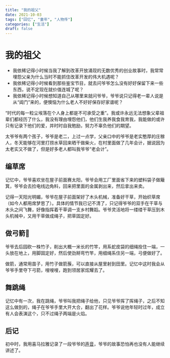 ```yaml
---
title: "我的祖父"
date: 2021-10-03
tags: ["回忆", "童年", "人物传"]
categories: ["生活"]
draft: false
---
```


# 我的祖父

- 我依稀记得小时候当我了解到改革开放涌现的无数优秀的创业故事时，我常常埋怨父亲为什么当时不能抓住改革开发的伟大机遇呢？
- 我依稀记得小时候看到那些鉴宝节目，就去问爷爷怎么没有好好保留下来一些东西，说不定现在就价值连城了呢？
- 我依稀记得小时候想知道自己从哪里来就问爷爷，爷爷说只记得老一辈人说是从“阊门”来的，便懊恼为什么老人不好好保存好家谱呢？

“时代的每一粒尘埃落在个人身上都是不可承受之重”。我或许永远无法想象父辈祖辈们都经历了什么，我没有理由埋怨他们，他们生我养我食我育我，我能做的或许只有记录下他们的爱，并时时自我勉励，努力不辜负他们的期望。

太爷爷有两个孩子，爷爷是老二，上过一点学，父亲口中的爷爷是老实憨厚的庄稼人，冬天能够在河里打捞水草回来晒干做柴火，在村里面做了几年会计，据说因为太老实又不做了，但是好多老人都叫我爷爷“老会计”。

## 编草席

记忆中，爷爷喜欢坐在屋子前面赛太阳，爷爷会用工厂里面省下来的塑料袋子做簸箕，爷爷会去捡电线边角料，回来把里面的金属剥出来，然后拿出来卖。

记得一天阳光明媚，爷爷在屋子前面架好了木头机械，准备好干草，开始织草席（如今人都用席梦思了）。具体的情节我已记不清了，只记得爷爷的双手在干草与木头之间飞舞，好像指挥着干草调一支乡村舞蹈。爷爷灵活地将一缕缕干草压到木头机械中，又用干草做成绳子，把草固定好。

## 做弓箭🏹

爷爷去后园砍一株竹子，削出大概一米长的竹竿，用系蛇皮袋的细绳拴住一端，一头放在地上，用脚固定好，然后使劲掰弯竹竿，用细绳系住另一端，弓便做好了。

做箭，通常用苗子，用竹子做箭蔟，可以直接从屋里射到田里。记忆中这时我会从爷爷手里夺下弓箭，嗖嗖嗖，跑到领居家炫耀去了。

## 舞跳绳

记忆中有一次，我在跳绳，爷爷叫我把绳子给他，只见爷爷挥了挥绳子，之后不知这么做到的，绳子在爷爷手里大开大合，翻出了花样。爷爷说他年轻时过年，成立有人会表演这个，只不过绳子两端是火焰。

## 后记

初中时，我用喜马拉雅记录了一段爷爷的[声音][xima]，爷爷的故事恐怕再也没有人能继续讲述了。

[xima]: https://www.ximalaya.com/lishi/2928967/ "喜马拉雅中的之前记录的声音"
